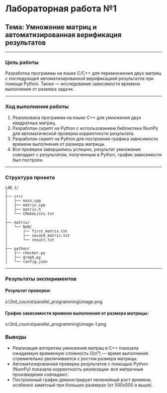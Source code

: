 
# Лабораторная работа №1  
## Тема: Умножение матриц и автоматизированная верификация результатов

---

###  Цель работы

Разработка программы на языке C/C++ для перемножения двух матриц с последующей автоматизированной верификацией результатов при помощи Python. Также — исследование зависимости времени выполнения от размера задачи.

---

###  Ход выполнения работы

1. Реализована программа на языке C++ для умножения двух квадратных матриц.
2. Разработан скрипт на Python с использованием библиотеки NumPy для автоматической проверки корректности результата.
3. Разработан скрипт на Python для построения графика зависимости времени выполнения от размера матрицы.
4. Все проверки завершились успешно, результат умножения совпадает с результатом, полученным в Python, график зависимости был построен.

---

###  Структура проекта

```
LAB_1/
│
├── c++/
│   ├── main.cpp
│   ├── matrix.cpp
│   ├── matrix.h
│   └── CMakeLists.txt
│
├── matrix/
│   └── NxN/
│       ├── first_matrix.txt
│       ├── second_matrix.txt
│       └── result.txt
│
├── python/
│   ├── checker.py
│   ├── graph.py
│   └── config.json
```

---

###  Результаты экспериментов

####  Результат проверки:
s:\3rd_cource\parallel_programming\image.png

####  График зависимости времени выполнения от размера матрицы:
s:\3rd_cource\parallel_programming\image-1.png

###  Выводы

- Реализация алгоритма умножения матриц в C++ показала ожидаемую временную сложность O(n³) — время выполнения стремительно увеличивается с ростом размера матрицы.
- Автоматизированная проверка результатов с помощью Python (NumPy) показала корректность реализации: все матричные произведения совпадают.
- Построенный график демонстрирует нелинейный рост времени, особенно заметный при больших размерах (от 500x500 и выше).
